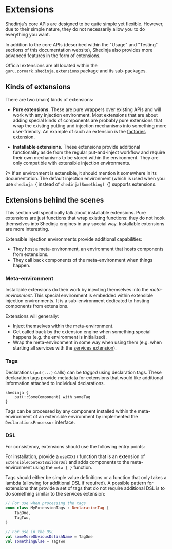 # Extensions

Shedinja's core APIs are designed to be quite simple yet flexible. However, due to their simple nature, they do not necessarily allow you to do everything you want.

In addition to the core APIs (described within the "Usage" and "Testing" sections of this documentation website), Shedinja also provides more advanced features in the form of extensions.

Official extensions are all located within the `guru.zoroark.shedinja.extensions` package and its sub-packages.

## Kinds of extensions

There are two (main) kinds of extensions:

- **Pure extensions.** These are pure wrappers over existing APIs and will work with any injection environment. Most extensions that are about adding special kinds of components are probably pure extensions that wrap the existing putting and injection mechanisms into something more user-friendly. An example of such an extension is the [factories extension](extensions/Factories.md).

- **Installable extensions.** These extensions provide additional functionality aside from the regular put-and-inject workflow and require their own mechanisms to be stored within the environment. They are only compatible with extensible injection environments.

?> If an environment is extensible, it should mention it somewhere in its documentation. The default injection environment (which is used when you use `shedinja {` instead of `shedinja(Something) {`) supports extensions.

## Extensions behind the scenes

This section will specifically talk about installable extensions. Pure extensions are just functions that wrap existing functions: they do not hook themselves into Shedinja engines in any special way. Installable extensions are more interesting.

Extensible injection environments provide additional capabilities:

- They host a meta-environment, an environment that hosts components from extensions.
- They call back components of the meta-environment when things happen.

### Meta-environment

Installable extensions do their work by injecting themselves into the *meta-environment*. This special environment is embedded within extensible injection environments. It is a sub-environment dedicated to hosting components from extensions.

Extensions will generally:

* Inject themselves within the meta-environment.
* Get called back by the extension engine when something special happens (e.g. the environment is initialized).
* Wrap the meta-environment in some way when using them (e.g. when starting all services with the [services extension](extensions/Services.md)).

### Tags

Declarations (`put(...)` calls) can be *tagged* using declaration tags. These declaration tags provide metadata for extensions that would like additional information attached to individual declarations.

```
shedinja {
    put(::SomeComponent) with someTag
}
```

Tags can be processed by any component installed within the meta-environment of an extensible environment by implemented the `DeclarationsProcessor` interface.

### DSL

For consistency, extensions should use the following entry points:

For installation, provide a `useXXX()` function that is an extension of `ExtensibleContextBuilderDsl` and adds components to the meta-environment using the `meta { }` function.

Tags should either be simple value definitions or a function that only takes a lambda (allowing for additional DSL if required). A possible pattern for extensions that provide a set of tags that do not require additional DSL is to do something similar to the services extension:

```kotlin
// For use when processing the tags
enum class MyExtensionTags : DeclarationTag {
    TagOne,
    TagTwo,
}

// For use in the DSL
val someMoreObviousDslishName = TagOne
val somethingElse = TagTwo
```

